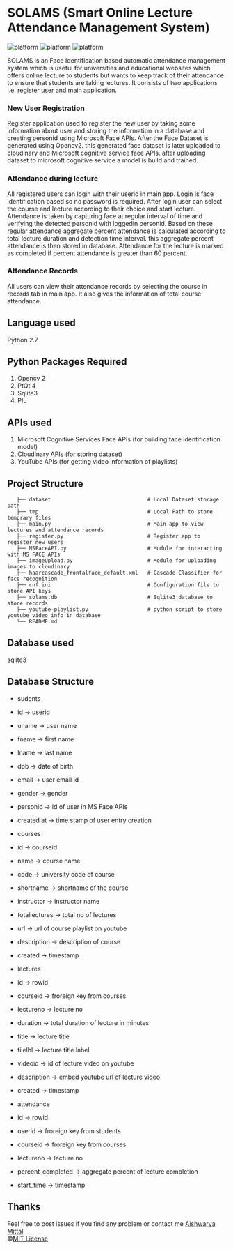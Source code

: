 # SOLAMS (Smart Online Lecture Attendance Management System)

![platform](https://img.shields.io/badge/python-2.7-blue.svg)
![platform](https://img.shields.io/badge/dependencies-up--to--date-brightgreen.svg)
![platform](https://img.shields.io/badge/license-MIT%20License-blue.svg)

SOLAMS is an Face Identification based automatic attendance management system which is useful for universities and educational websites which offers online lecture to students but wants to keep track of their attendance to ensure that students are taking lectures. It consists of two applications i.e. register user and main application. 

### New User Registration
Register application used to register the new user by taking some information about user and storing the information in a database and creating personid using Microsoft Face APIs. After the Face Dataset is generated using Opencv2. this generated face dataset is later uploaded to cloudinary and Microsoft cognitive service face APIs. after uploading dataset to microsoft cognitive service a model is build and trained.

### Attendance during lecture
All registered users can login with their userid in main app. Login is face identification based so no password is required. After login user can select the course and lecture according to their choice and start lecture. Attendance is taken by capturing face at regular interval of time and verifying the detected personid with loggedin personid. Based on these regular attendance aggregate percent attendance is calculated according to total lecture duration and detection time interval. this aggregate percent attendance is then stored in database. Attendance for the lecture is marked as completed if percent attendance is greater than 60 percent.
 
### Attendance Records
All users can view their attendance records by selecting the course in records tab in main app. It also gives the information of total course attendance.
 
## Language used
 
 Python 2.7
 
## Python Packages Required
 1. Opencv 2
 2. PtQt 4
 3. Sqlite3
 4. PIL
 
 
## APIs used
 1. Microsoft Cognitive Services Face APIs (for building face identification model)
 2. Cloudinary APIs (for storing dataset)
 3. YouTube APIs (for getting video information of playlists)

## Project Structure
 ```
    ├── dataset                               # Local Dataset storage path
    ├── tmp                                   # Local Path to store temprary files
    ├── main.py                               # Main app to view lectures and attendance records
    ├── register.py                           # Register app to register new users
    ├── MSFaceAPI.py                          # Mudule for interacting with MS FACE APIs
    ├── imageUpload.py                        # Module for uploading images to cloudinary
    ├── haarcascade_frontalface_default.xml   # Cascade Classifier for face recognition
    ├── cnf.ini                               # Configuration file to store API keys
    ├── solams.db                             # Sqlite3 database to store records
    ├── youtube-playlist.py                   # python script to store youtube video info in database
    └── README.md
```
## Database used
 sqlite3
 
## Database Structure
* sudents
 * id -> userid
 * uname -> user name
 * fname -> first name
 * lname -> last name
 * dob -> date of birth
 * email -> user email id
 * gender -> gender
 * personid -> id of user in MS Face APIs
 * created at -> time stamp of user entry creation
  
* courses
 * id -> courseid
 * name -> course name
 * code -> university code of course
 * shortname -> shortname of the course
 * instructor -> instructor name
 * totallectures -> total no of lectures
 * url -> url of course playlist on youtube
 * description -> description of course
 * created -> timestamp
 
* lectures
 * id -> rowid
 * courseid -> froreign key from courses
 * lectureno -> lecture no
 * duration -> total duration of lecture in minutes
 * title -> lecture title
 * tilelbl -> lecture title label
 * videoid -> id of lecture video on youtube
 * description -> embed youtube url of lecture video
 * created -> timestamp
 
* attendance
 * id -> rowid
 * userid -> froreign key from students
 * courseid -> froreign key from courses
 * lectureno -> lecture no
 * percent_completed -> aggregate percent of lecture completion
 * start_time -> timestamp
 
 ## Thanks
Feel free to post issues if you find any problem or contact me [Aishwarya Mittal](https://www.facebook.com/aishwrymittal)<br>
©[MIT License](https://github.com/aishmittal/SOLAMS/blob/master/LICENSE)
